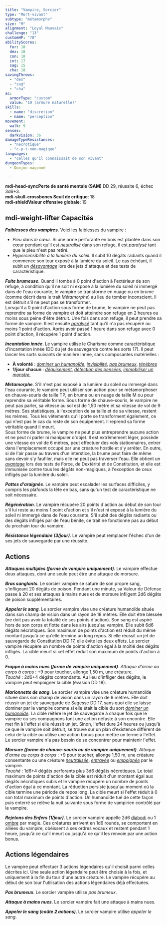 ```yaml
---
title: "Vampire, Sorcier"
type: "Mort-vivant"
subtype: "métamorphe"
size: "M"
alignment: "Loyal Mauvais"
challenge: "13"
customHP: "70"
abilityScores:
  for: 18
  dex: 18
  con: 18
  int: 17
  sag: 15
  cha: 18
savingThrows:
  - "dex"
  - "sag"
  - "cha"
ac:
  armorType: "custom"
  value: "19 (armure naturelle)"
skills:
  - name: "discretion"
  - name: "perception"
movement:
  walk: 9
senses:
  darkvision: 36
damageTypeResistances:
  - "necrotique"
  - "c-p-t-non-magique"
languages:
  - "celles qu'il connaissait de son vivant"
dungeonTypes:
  - Donjon maçonné

---
```

**<v-icon>mdi-head-sync</v-icon>Perte de santé mentale (SAM)** DD 29, réussite 6, échec 3d6+3.  
**<v-icon>mdi-skull-crossbones</v-icon> Seuil de critique**: 18            
**<v-icon>mdi-shield</v-icon>Valeur offensive globale**: 19      
## <v-icon>mdi-weight-lifter</v-icon> Capacités
_**Faiblesses des vampires**_. Voici les faiblesses du vampire :  
* _Pieu dans le cœur_. Si une arme perforante en bois est plantée dans son cœur pendant qu'il est [_neutralisé_](/gerer-la-sante-du-personnage#neutralise) dans son refuge, il est [_paralysé_](/gerer-la-sante-du-personnage#paralyse) tant que le pieu n'est pas retiré.
* _Hypersensibilité à la lumière du soleil_. Il subit 10 dégâts radiants quand il commence son tour exposé à la lumière du soleil. Le cas échéant, il subit un [_désavantage_](/utiliser-les-caracteristiques#avantage-et-desavantage) lors des jets d'attaque et des tests de caractéristique.

_**Fuite brumeuse**_. Quand il tombe à 0 point d'action à l'extérieur de son refuge, à condition qu'il ne soit ni exposé à la lumière du soleil ni immergé dans de l'eau courante, le vampire se transforme en nuage ou en brume (comme décrit dans le trait _Métamorphe_) au lieu de tomber inconscient. Il est détruit s'il ne peut pas se transformer.  
Lorsqu'il a 0 point d'action sous forme de brume, le vampire ne peut pas reprendre sa forme de vampire et doit atteindre son refuge en 2 heures ou moins sous peine d'être détruit. Une fois dans son refuge, il peut prendre sa forme de vampire. Il est ensuite [_paralysé_](/gerer-la-sante-du-personnage/#paralyse) tant qu'il n'a pas récupéré au moins 1 point d'action. Après avoir passé 1 heure dans son refuge avec 0 point d'action, il récupère 1 point d'action.

_**Incantation innée**_. Le vampire utilise le Charisme comme caractéristique d'incantation innée (DD du jet de sauvegarde contre les sorts 17). Il peut lancer les sorts suivants de manière innée, sans composantes matérielles :
* **À volonté** : [_dominer un humanoïde_](/grimoire/dominer-un-humanoide/), [_invisibilité_](/grimoire/invisibilite/), [_pas brumeux_](/grimoire/pas-brumeux/), [_ténèbres_](/grimoire/tenebres/)
* **1/jour chacun** : [_déguisement_](/grimoire/deguisement/), [_détection des pensées_](/grimoire/detection-des-pensees/), [_immobiliser un monstre_](/grimoire/immobiliser-un-monstre/),

_**Métamorphe**_. S'il n'est pas exposé à la lumière du soleil ou immergé dans l'eau courante, le vampire peut utiliser son action pour se métamorphoser en chauve-souris de taille TP, en brume ou en nuage de taille M ou pour reprendre sa véritable forme. Sous forme de chauve-souris, le vampire ne peut pas parler, sa vitesse au sol est de 1,50 mètre et sa vitesse de vol de 9 mètres. Ses statistiques, à l'exception de sa taille et de sa vitesse, restent les mêmes. Tous les vêtements qu'il porte se transforment également, ce qui n'est pas le cas du reste de son équipement. Il reprend sa forme véritable quand il meurt.  
Sous forme de brume, le vampire ne peut plus entreprendre aucune action et ne peut ni parler ni manipuler d'objet. Il est extrêmement léger, possède une vitesse en vol de 6 mètres, peut effectuer des vols stationnaires, entrer dans l'emplacement occupé par une créature hostile et s'y arrêter. En outre, si de l'air passe au travers d'un interstice, la brume peut faire de même sans devoir s'y faufiler, mais elle ne peut pas traverser l'eau. Elle obtient un [_avantage_](/utiliser-les-caracteristiques/#avantage-et-desavantage) lors des tests de Force, de Dextérité et de Constitution, et elle est immunisée contre tous les dégâts non-magiques, à l'exception de ceux infligés par la lumière du soleil.

_**Pattes d'araignée**_. Le vampire peut escalader les surfaces difficiles, y compris les plafonds la tête en bas, sans qu'un test de caractéristique ne soit nécessaire.

_**Régénération**_. Le vampire récupère 20 points d'action au début de son tour s'il lui reste au moins 1 point d'action et s'il n'est ni exposé à la lumière du soleil ni immergé dans de l'eau courante. S'il subit des dégâts radiants ou des dégâts infligés par de l'eau bénite, ce trait ne fonctionne pas au début du prochain tour du vampire.

_**Résistance légendaire (3/jour)**_. Le vampire peut remplacer l'échec d'un de ses jets de sauvegarde par une réussite.

## Actions
_**Attaques multiples (forme de vampire uniquement)**_. Le vampire effectue deux attaques, dont une seule peut être une attaque de morsure.

_**Bras sanglants**_. Le sorcier vampire se sature de son propre sang, s'infligeant 20 dégâts de poison. Pendant une minute, sa Valeur de Défense passe à 20 et ses attaques à mains nues et de morsure infligent 2d6 dégâts de poison supplémentaires.

_**Appeler le sang**_. Le sorcier vampire vise une créature humanoïde située dans son champ de vision dans un rayon de 18 mètres. Elle doit être blessée (ne doit pas avoir la totalité de ses points d'action). Son sang est aspiré hors de son corps et flotte dans les airs jusqu'au vampire. Elle subit 6d6 dégâts nécrotiques. Son maximum de points d'action est réduit du même montant jusqu'à ce qu'elle termine un long repos. Si elle réussit un jet de sauvegarde de Constitution DD 17, elle évite les deux effets. Le sorcier vampire récupère un nombre de points d'action égal à la moitié des dégâts infligés. La cible meurt si cet effet réduit son maximum de points d'action à 0.

_**Frappe à mains nues (forme de vampire uniquement)**_. _Attaque d'arme au corps à corps_ : +9 pour toucher, allonge 1,50 m, une créature.  
_Touché_ : 2d6+4 dégâts contondants. Au lieu d'infliger des dégâts, le vampire peut empoigner la cible (évasion DD 18).

_**Marionnette de sang**_. Le sorcier vampire vise une créature humanoïde située dans son champ de vision dans un rayon de 9 mètres. Elle doit réussir un jet de sauvegarde de Sagesse DD 17, sans quoi elle se laisse dominer par le vampire comme si elle était la cible du sort [_dominer un humanoïde_](/grimoire/dominer-un-humanoide/). La cible réitère le jet de sauvegarde à chaque fois que le vampire ou ses compagnons font une action néfaste à son encontre. Elle met fin à l'effet si elle réussit un jet. Sinon, l'effet dure 24 heures ou jusqu'à ce que le vampire soit détruit, se trouve sur un plan d'existence différent de celui de la cible ou utilise une action bonus pour mettre un terme à l'effet. Le sorcier vampire n'a pas besoin de se concentrer pour maintenir l'effet.

_**Morsure (forme de chauve-souris ou de vampire uniquement)**_. _Attaque d'arme au corps à corps_ : +9 pour toucher, allonge 1,50 m, une créature consentante ou une créature [_neutralisée_](/gerer-la-sante-du-personnage#neutralise), [_entravée_](/gerer-la-sante-du-personnage#entrave) ou [_empoignée_](/gerer-la-sante-du-personnage#empoigne) par le vampire.  
_Touché_ : 1d6+4 dégâts perforants plus 3d6 dégâts nécrotiques. Le total maximum de points d'action de la cible est réduit d'un montant égal aux dégâts nécrotiques subis et le vampire récupère un nombre de points d'action égal à ce montant. La réduction persiste jusqu'au moment où la cible termine une période de repos long. La cible meurt si l'effet réduit à 0 son total maximum de points d'action. Un humanoïde tué de cette façon puis enterré se relève la nuit suivante sous forme de vampirien contrôlé par le vampire.

_**Rejetons des Enfers (1/jour)**_. Le sorcier vampire appelle 2d6 [diabodi](/bestiaire/diabodi/) ou 1 [ombre](/bestiaire/ombre/) par magie. Ces créatures arrivent en 1d6 rounds, se comportent en alliées du vampire, obéissent à ses ordres vocaux et restent pendant 1 heure, jusqu'à ce qu'il meurt ou jusqu'à ce qu'il les renvoie par une action bonus.

## Actions légendaires
Le vampire peut effectuer 3 actions légendaires qu'il choisit parmi celles décrites ici. Une seule action légendaire peut être choisie à la fois, et uniquement à la fin du tour d'une autre créature. Le vampire récupère au début de son tour l'utilisation des actions légendaires déjà effectuées.

_**Pas brumeux**_. Le sorcier vampire utilise _pas brumeux_.

_**Attaque à mains nues**_. Le sorcier vampire fait une attaque à mains nues.

_**Appeler le sang (coûte 2 actions)**_. Le sorcier vampire utilise _appeler le sang_.

